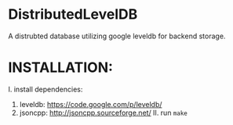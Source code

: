 DistributedLevelDB
==================

A distrubted database utilizing google leveldb for backend storage.

INSTALLATION:
=================
I. install dependencies:
   1. leveldb: https://code.google.com/p/leveldb/
   2. jsoncpp: http://jsoncpp.sourceforge.net/
II. run `make`
